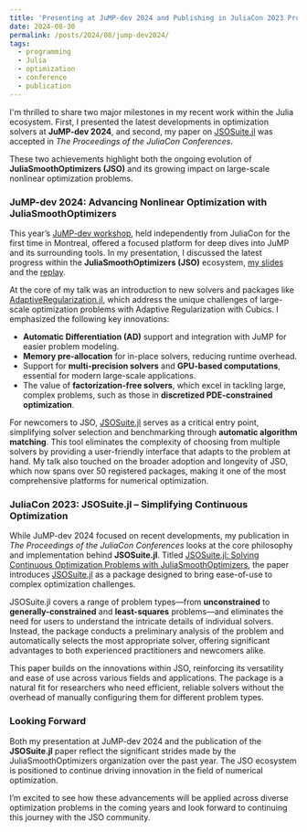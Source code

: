 ```yaml
---
title: 'Presenting at JuMP-dev 2024 and Publishing in JuliaCon 2023 Proceedings'
date: 2024-08-30  
permalink: /posts/2024/08/jump-dev2024/  
tags:  
  - programming  
  - Julia  
  - optimization  
  - conference  
  - publication  
---
```


I'm thrilled to share two major milestones in my recent work within the Julia ecosystem.
First, I presented the latest developments in optimization solvers at **JuMP-dev 2024**, and second, my paper on [JSOSuite.jl](https://proceedings.juliacon.org/papers/10.21105/jcon.00161) was accepted in *The Proceedings of the JuliaCon Conferences*.

These two achievements highlight both the ongoing evolution of **JuliaSmoothOptimizers (JSO)** and its growing impact on large-scale nonlinear optimization problems.

### JuMP-dev 2024: Advancing Nonlinear Optimization with JuliaSmoothOptimizers

This year’s [JuMP-dev workshop](https://jump.dev/meetings/jumpdev2024/), held independently from JuliaCon for the first time in Montreal, offered a focused platform for deep dives into JuMP and its surrounding tools.
In my presentation, I discussed the latest progress within the **JuliaSmoothOptimizers (JSO)** ecosystem, [my slides](https://jump.dev/assets/jump-dev-workshops/2024/migot.pdf) and the [replay](https://youtu.be/2k011GiOeQc).

At the core of my talk was an introduction to new solvers and packages like [AdaptiveRegularization.jl](https://github.com/JuliaSmoothOptimizers/AdaptiveRegularization.jl/), which address the unique challenges of large-scale optimization problems with Adaptive Regularization with Cubics.
I emphasized the following key innovations:

- **Automatic Differentiation (AD)** support and integration with JuMP for easier problem modeling.
- **Memory pre-allocation** for in-place solvers, reducing runtime overhead.
- Support for **multi-precision solvers** and **GPU-based computations**, essential for modern large-scale applications.
- The value of **factorization-free solvers**, which excel in tackling large, complex problems, such as those in **discretized PDE-constrained optimization**.

For newcomers to JSO, [JSOSuite.jl](https://github.com/JuliaSmoothOptimizers/JSOSuite.jl/) serves as a critical entry point, simplifying solver selection and benchmarking through **automatic algorithm matching**.
This tool eliminates the complexity of choosing from multiple solvers by providing a user-friendly interface that adapts to the problem at hand.
My talk also touched on the broader adoption and longevity of JSO, which now spans over 50 registered packages, making it one of the most comprehensive platforms for numerical optimization.

### JuliaCon 2023: JSOSuite.jl – Simplifying Continuous Optimization

While JuMP-dev 2024 focused on recent developments, my publication in *The Proceedings of the JuliaCon Conferences* looks at the core philosophy and implementation behind **JSOSuite.jl**. Titled [JSOSuite.jl: Solving Continuous Optimization Problems with JuliaSmoothOptimizers](https://proceedings.juliacon.org/papers/10.21105/jcon.00161), the paper introduces [JSOSuite.jl](https://github.com/JuliaSmoothOptimizers/JSOSuite.jl/) as a package designed to bring ease-of-use to complex optimization challenges.

JSOSuite.jl covers a range of problem types—from **unconstrained** to **generally-constrained** and **least-squares** problems—and eliminates the need for users to understand the intricate details of individual solvers.
Instead, the package conducts a preliminary analysis of the problem and automatically selects the most appropriate solver, offering significant advantages to both experienced practitioners and newcomers alike.

This paper builds on the innovations within JSO, reinforcing its versatility and ease of use across various fields and applications.
The package is a natural fit for researchers who need efficient, reliable solvers without the overhead of manually configuring them for different problem types. 

### Looking Forward

Both my presentation at JuMP-dev 2024 and the publication of the **JSOSuite.jl** paper reflect the significant strides made by the JuliaSmoothOptimizers organization over the past year.
The JSO ecosystem is positioned to continue driving innovation in the field of numerical optimization.

I’m excited to see how these advancements will be applied across diverse optimization problems in the coming years and look forward to continuing this journey with the JSO community.
